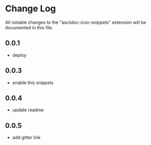 # Change Log

All notable changes to the "asciidoc-icon-snippets" extension will be documented in this file.

## 0.0.1

- deploy

## 0.0.3

- enable this snippets

## 0.0.4

- update readme

## 0.0.5

- add gitter link